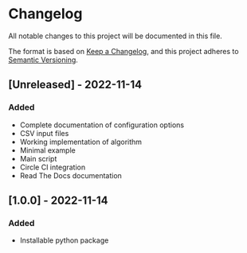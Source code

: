 # Changelog

All notable changes to this project will be documented in this file.

The format is based on [Keep a Changelog](https://keepachangelog.com/en/1.0.0/),
and this project adheres to [Semantic Versioning](https://semver.org/spec/v2.0.0.html).

## [Unreleased] - 2022-11-14

### Added
- Complete documentation of configuration options
- CSV input files
- Working implementation of algorithm
- Minimal example
- Main script
- Circle CI integration
- Read The Docs documentation

## [1.0.0] - 2022-11-14

### Added

- Installable python package
